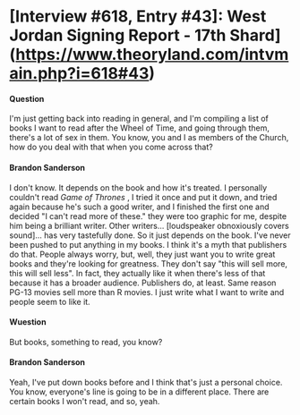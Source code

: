 # [Interview #618, Entry #43]: West Jordan Signing Report - 17th Shard](https://www.theoryland.com/intvmain.php?i=618#43)

#### Question

I'm just getting back into reading in general, and I'm compiling a list of books I want to read after the Wheel of Time, and going through them, there's a lot of sex in them. You know, you and I as members of the Church, how do you deal with that when you come across that?

#### Brandon Sanderson

I don't know. It depends on the book and how it's treated. I personally couldn't read
*Game of Thrones*
, I tried it once and put it down, and tried again because he's such a good writer, and I finished the first one and decided "I can't read more of these." they were too graphic for me, despite him being a brilliant writer. Other writers... [loudspeaker obnoxiously covers sound]... has very tastefully done. So it just depends on the book. I've never been pushed to put anything in my books. I think it's a myth that publishers do that. People always worry, but, well, they just want you to write great books and they're looking for greatness. They don't say "this will sell more, this will sell less". In fact, they actually like it when there's less of that because it has a broader audience. Publishers do, at least. Same reason PG-13 movies sell more than R movies. I just write what I want to write and people seem to like it.

#### Wuestion

But books, something to read, you know?

#### Brandon Sanderson

Yeah, I've put down books before and I think that's just a personal choice. You know, everyone's line is going to be in a different place. There are certain books I won't read, and so, yeah.


